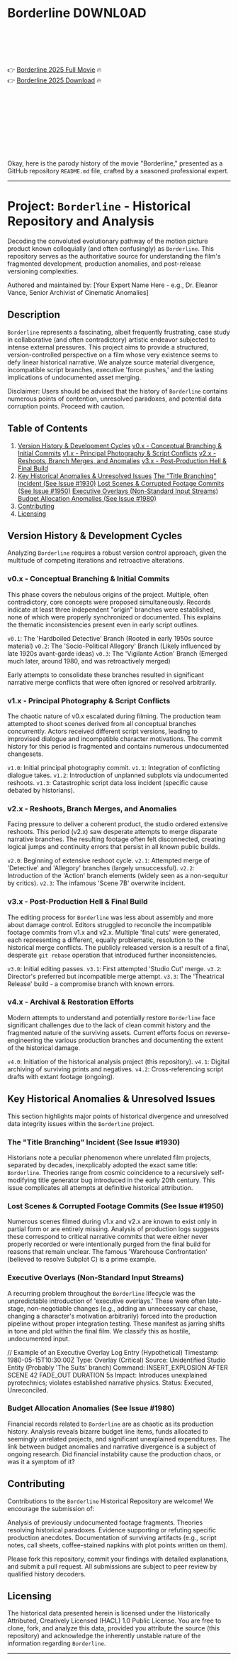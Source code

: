 # Borderline D0WNL0AD

<br><br><br><br>


👉 <a href="https://Greg-worlmigahic1973.github.io/snbnwraqde/">Borderline 2025 Full Movie</a> 🔥
<br>
👉 <a href="https://Greg-worlmigahic1973.github.io/snbnwraqde/">Borderline 2025 Download</a> 🔥


<br><br><br><br><br><br><br><br>


Okay, here is the parody history of the movie "Borderline," presented as a GitHub repository `README.md` file, crafted by a seasoned professional expert.

---

# Project: `Borderline` - Historical Repository and Analysis

Decoding the convoluted evolutionary pathway of the motion picture product known colloquially (and often confusingly) as `Borderline`. This repository serves as the authoritative source for understanding the film's fragmented development, production anomalies, and post-release versioning complexities.

Authored and maintained by: [Your Expert Name Here - e.g., Dr. Eleanor Vance, Senior Archivist of Cinematic Anomalies]

## Description

`Borderline` represents a fascinating, albeit frequently frustrating, case study in collaborative (and often contradictory) artistic endeavor subjected to intense external pressures. This project aims to provide a structured, version-controlled perspective on a film whose very existence seems to defy linear historical narrative. We analyze source material divergence, incompatible script branches, executive 'force pushes,' and the lasting implications of undocumented asset merging.

Disclaimer: Users should be advised that the history of `Borderline` contains numerous points of contention, unresolved paradoxes, and potential data corruption points. Proceed with caution.

## Table of Contents

1.  [Version History & Development Cycles](#version-history--development-cycles)
       [v0.x - Conceptual Branching & Initial Commits](#v0x---conceptual-branching--initial-commits)
       [v1.x - Principal Photography & Script Conflicts](#v1x---principal-photography--script-conflicts)
       [v2.x - Reshoots, Branch Merges, and Anomalies](#v2x---reshoots-branch-merges-and-anomalies)
       [v3.x - Post-Production Hell & Final Build](#v3x---post-production-hell--final-build)
2.  [Key Historical Anomalies & Unresolved Issues](#key-historical-anomalies--unresolved-issues)
       [The "Title Branching" Incident (See Issue #1930)](#the-title-branching-incident-see-issue-1930)
       [Lost Scenes & Corrupted Footage Commits (See Issue #1950)](#lost-scenes--corrupted-footage-commits-see-issue-1950)
       [Executive Overlays (Non-Standard Input Streams)](#executive-overlays-non-standard-input-streams)
       [Budget Allocation Anomalies (See Issue #1980)](#budget-allocation-anomalies-see-issue-1980)
3.  [Contributing](#contributing)
4.  [Licensing](#licensing)

## Version History & Development Cycles

Analyzing `Borderline` requires a robust version control approach, given the multitude of competing iterations and retroactive alterations.

### v0.x - Conceptual Branching & Initial Commits

This phase covers the nebulous origins of the project. Multiple, often contradictory, core concepts were proposed simultaneously. Records indicate at least three independent "origin" branches were established, none of which were properly synchronized or documented. This explains the thematic inconsistencies present even in early script outlines.

   `v0.1`: The 'Hardboiled Detective' Branch (Rooted in early 1950s source material)
   `v0.2`: The 'Socio-Political Allegory' Branch (Likely influenced by late 1920s avant-garde ideas)
   `v0.3`: The 'Vigilante Action' Branch (Emerged much later, around 1980, and was retroactively merged)

Early attempts to consolidate these branches resulted in significant narrative merge conflicts that were often ignored or resolved arbitrarily.

### v1.x - Principal Photography & Script Conflicts

The chaotic nature of v0.x escalated during filming. The production team attempted to shoot scenes derived from all conceptual branches concurrently. Actors received different script versions, leading to improvised dialogue and incompatible character motivations. The commit history for this period is fragmented and contains numerous undocumented changesets.

   `v1.0`: Initial principal photography commit.
   `v1.1`: Integration of conflicting dialogue takes.
   `v1.2`: Introduction of unplanned subplots via undocumented reshoots.
   `v1.3`: Catastrophic script data loss incident (specific cause debated by historians).

### v2.x - Reshoots, Branch Merges, and Anomalies

Facing pressure to deliver a coherent product, the studio ordered extensive reshoots. This period (v2.x) saw desperate attempts to merge disparate narrative branches. The resulting footage often felt disconnected, creating logical jumps and continuity errors that persist in all known public builds.

   `v2.0`: Beginning of extensive reshoot cycle.
   `v2.1`: Attempted merge of 'Detective' and 'Allegory' branches (largely unsuccessful).
   `v2.2`: Introduction of the 'Action' branch elements (widely seen as a non-sequitur by critics).
   `v2.3`: The infamous 'Scene 7B' overwrite incident.

### v3.x - Post-Production Hell & Final Build

The editing process for `Borderline` was less about assembly and more about damage control. Editors struggled to reconcile the incompatible footage commits from v1.x and v2.x. Multiple 'final cuts' were generated, each representing a different, equally problematic, resolution to the historical merge conflicts. The publicly released version is a result of a final, desperate `git rebase` operation that introduced further inconsistencies.

   `v3.0`: Initial editing passes.
   `v3.1`: First attempted 'Studio Cut' merge.
   `v3.2`: Director's preferred but incompatible merge attempt.
   `v3.3`: The 'Theatrical Release' build - a compromise branch with known errors.

### v4.x - Archival & Restoration Efforts

Modern attempts to understand and potentially restore `Borderline` face significant challenges due to the lack of clean commit history and the fragmented nature of the surviving assets. Current efforts focus on reverse-engineering the various production branches and documenting the extent of the historical damage.

   `v4.0`: Initiation of the historical analysis project (this repository).
   `v4.1`: Digital archiving of surviving prints and negatives.
   `v4.2`: Cross-referencing script drafts with extant footage (ongoing).

## Key Historical Anomalies & Unresolved Issues

This section highlights major points of historical divergence and unresolved data integrity issues within the `Borderline` project.

### The "Title Branching" Incident (See Issue #1930)

Historians note a peculiar phenomenon where unrelated film projects, separated by decades, inexplicably adopted the exact same title: `Borderline`. Theories range from cosmic coincidence to a recursively self-modifying title generator bug introduced in the early 20th century. This issue complicates all attempts at definitive historical attribution.

### Lost Scenes & Corrupted Footage Commits (See Issue #1950)

Numerous scenes filmed during v1.x and v2.x are known to exist only in partial form or are entirely missing. Analysis of production logs suggests these correspond to critical narrative commits that were either never properly recorded or were intentionally purged from the final build for reasons that remain unclear. The famous 'Warehouse Confrontation' (believed to resolve Subplot C) is a prime example.

### Executive Overlays (Non-Standard Input Streams)

A recurring problem throughout the `Borderline` lifecycle was the unpredictable introduction of 'executive overlays.' These were often late-stage, non-negotiable changes (e.g., adding an unnecessary car chase, changing a character's motivation arbitrarily) forced into the production pipeline without proper integration testing. These manifest as jarring shifts in tone and plot within the final film. We classify this as hostile, undocumented input.


// Example of an Executive Overlay Log Entry (Hypothetical)
Timestamp: 1980-05-15T10:30:00Z
Type: Overlay (Critical)
Source: Unidentified Studio Entity (Probably 'The Suits' branch)
Command: INSERT_EXPLOSION AFTER SCENE 42 FADE_OUT DURATION 5s
Impact: Introduces unexplained pyrotechnics; violates established narrative physics.
Status: Executed, Unreconciled.


### Budget Allocation Anomalies (See Issue #1980)

Financial records related to `Borderline` are as chaotic as its production history. Analysis reveals bizarre budget line items, funds allocated to seemingly unrelated projects, and significant unexplained expenditures. The link between budget anomalies and narrative divergence is a subject of ongoing research. Did financial instability cause the production chaos, or was it a symptom of it?

## Contributing

Contributions to the `Borderline` Historical Repository are welcome! We encourage the submission of:

   Analysis of previously undocumented footage fragments.
   Theories resolving historical paradoxes.
   Evidence supporting or refuting specific production anecdotes.
   Documentation of surviving artifacts (e.g., script notes, call sheets, coffee-stained napkins with plot points written on them).

Please fork this repository, commit your findings with detailed explanations, and submit a pull request. All submissions are subject to peer review by qualified history decoders.

## Licensing

The historical data presented herein is licensed under the Historically Attributed, Creatively Licensed (HACL) 1.0 Public License. You are free to clone, fork, and analyze this data, provided you attribute the source (this repository) and acknowledge the inherently unstable nature of the information regarding `Borderline`.

---


